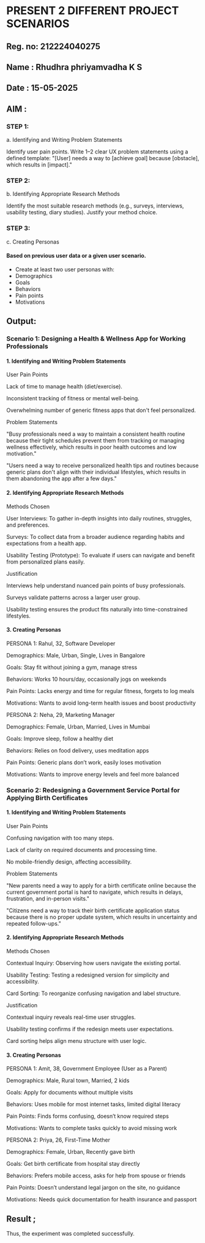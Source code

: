 # PRESENT 2 DIFFERENT PROJECT SCENARIOS

## Reg. no: 212224040275

## Name : Rhudhra phriyamvadha K S

## Date : 15-05-2025

## AIM : 

### STEP 1:

a. Identifying and Writing Problem Statements

Identify user pain points.
Write 1–2 clear UX problem statements using a defined template:
"[User] needs a way to [achieve goal] because [obstacle], which results in [impact]."

### STEP 2:

b. Identifying Appropriate Research Methods

Identify the most suitable research methods (e.g., surveys, interviews, usability testing, diary studies).
Justify your method choice.

### STEP 3:

c. Creating Personas

#### Based on previous user data or a given user scenario.

* Create at least two user personas with:
* Demographics
* Goals
* Behaviors
* Pain points
* Motivations


## Output:

### Scenario 1: Designing a Health & Wellness App for Working Professionals

#### 1. Identifying and Writing Problem Statements

User Pain Points

Lack of time to manage health (diet/exercise).

Inconsistent tracking of fitness or mental well-being.

Overwhelming number of generic fitness apps that don't feel personalized.

Problem Statements

"Busy professionals need a way to maintain a consistent health routine because their tight schedules prevent them from tracking or managing wellness effectively, which results in poor health outcomes and low motivation."

"Users need a way to receive personalized health tips and routines because generic plans don't align with their individual lifestyles, which results in them abandoning the app after a few days."

#### 2. Identifying Appropriate Research Methods

Methods Chosen

User Interviews: To gather in-depth insights into daily routines, struggles, and preferences.

Surveys: To collect data from a broader audience regarding habits and expectations from a health app.

Usability Testing (Prototype): To evaluate if users can navigate and benefit from personalized plans easily.

Justification

Interviews help understand nuanced pain points of busy professionals.

Surveys validate patterns across a larger user group.

Usability testing ensures the product fits naturally into time-constrained lifestyles.

#### 3. Creating Personas

PERSONA 1: Rahul, 32, Software Developer

Demographics: Male, Urban, Single, Lives in Bangalore

Goals: Stay fit without joining a gym, manage stress

Behaviors: Works 10 hours/day, occasionally jogs on weekends

Pain Points: Lacks energy and time for regular fitness, forgets to log meals

Motivations: Wants to avoid long-term health issues and boost productivity

PERSONA 2: Neha, 29, Marketing Manager

Demographics: Female, Urban, Married, Lives in Mumbai

Goals: Improve sleep, follow a healthy diet

Behaviors: Relies on food delivery, uses meditation apps

Pain Points: Generic plans don’t work, easily loses motivation

Motivations: Wants to improve energy levels and feel more balanced

### Scenario 2: Redesigning a Government Service Portal for Applying Birth Certificates

#### 1. Identifying and Writing Problem Statements
User Pain Points

Confusing navigation with too many steps.

Lack of clarity on required documents and processing time.

No mobile-friendly design, affecting accessibility.

Problem Statements

"New parents need a way to apply for a birth certificate online because the current government portal is hard to navigate, which results in delays, frustration, and in-person visits."

"Citizens need a way to track their birth certificate application status because there is no proper update system, which results in uncertainty and repeated follow-ups."

#### 2. Identifying Appropriate Research Methods

Methods Chosen

Contextual Inquiry: Observing how users navigate the existing portal.

Usability Testing: Testing a redesigned version for simplicity and accessibility.

Card Sorting: To reorganize confusing navigation and label structure.

Justification

Contextual inquiry reveals real-time user struggles.

Usability testing confirms if the redesign meets user expectations.

Card sorting helps align menu structure with user logic.

#### 3. Creating Personas

PERSONA 1: Amit, 38, Government Employee (User as a Parent)

Demographics: Male, Rural town, Married, 2 kids

Goals: Apply for documents without multiple visits

Behaviors: Uses mobile for most internet tasks, limited digital literacy

Pain Points: Finds forms confusing, doesn’t know required steps

Motivations: Wants to complete tasks quickly to avoid missing work

PERSONA 2: Priya, 26, First-Time Mother

Demographics: Female, Urban, Recently gave birth

Goals: Get birth certificate from hospital stay directly

Behaviors: Prefers mobile access, asks for help from spouse or friends

Pain Points: Doesn’t understand legal jargon on the site, no guidance

Motivations: Needs quick documentation for health insurance and passport

## Result ;
Thus, the experiment was completed successfully.
